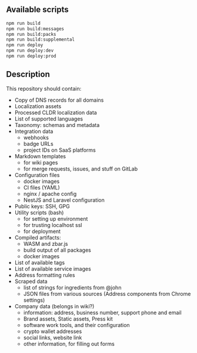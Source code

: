## Available scripts

```bash
npm run build
npm run build:messages
npm run build:packs
npm run build:supplemental
npm run deploy
npm run deploy:dev
npm run deploy:prod
```

## Description

This repository should contain:

- Copy of DNS records for all domains
- Localization assets
- Processed CLDR localization data
- List of supported languages
- Taxonomy: schemas and metadata
- Integration data
  - webhooks
  - badge URLs
  - project IDs on SaaS platforms
- Markdown templates
  - for wiki pages
  - for merge requests, issues, and stuff on GitLab
- Configuration files
  - docker images
  - CI files (YAML)
  - nginx / apache config
  - NestJS and Laravel configuration
- Public keys: SSH, GPG
- Utility scripts (bash)
  - for setting up environment
  - for trusting localhost ssl
  - for deployment
- Compiled artifacts:
  - WASM and zbar.js
  - build output of all packages
  - docker images
- List of available tags
- List of available service images
- Address formatting rules
- Scraped data
  - list of strings for ingredients from @john
  - JSON files from various sources (Address components from Chrome settings)
- Company data (belongs in wiki?)
  - information: address, business number, support phone and email
  - Brand assets, Static assets, Press kit
  - software work tools, and their configuration
  - crypto wallet addresses
  - social links, website link
  - other information, for filling out forms
